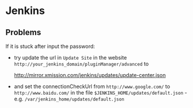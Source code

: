 # Jenkins

## Problems

If it is stuck after input the password:

+ try update the url in `Update Site` in the website `http://your_jenkins_domain/pluginManager/advanced` to

    http://mirror.xmission.com/jenkins/updates/update-center.json

+ and set the connectionCheckUrl from `http://www.google.com/` to `http://www.baidu.com/` in the file `$JENKINS_HOME/updates/default.json`   -e.g. `/var/jenkins_home/updates/default.json`

